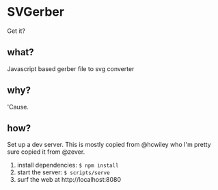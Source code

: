 # SVGerber
Get it?

## what?
Javascript based gerber file to svg converter

## why?
'Cause.

## how?
Set up a dev server. This is mostly copied from @hcwiley who I'm pretty sure copied it from @zever.

1. install dependencies: `$ npm install`
2. start the server: `$ scripts/serve`
3. surf the web at http://localhost:8080
